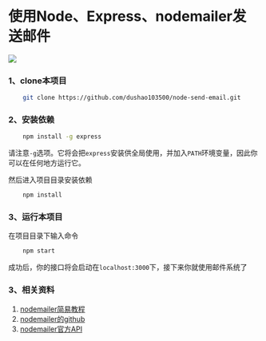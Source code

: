 # 使用Node、Express、nodemailer发送邮件

![](https://github.com/dushao103500/node-send-email/blob/master/images/demo.gif)

### 1、clone本项目
```bash
	git clone https://github.com/dushao103500/node-send-email.git
```
### 2、安装依赖
```bash
	npm install -g express
```
请注意`-g`选项。它将会把`express`安装供全局使用，并加入`PATH`环境变量，因此你可以在任何地方运行它。

然后进入项目目录安装依赖
```bash
	npm install
```
### 3、运行本项目
在项目目录下输入命令
```bash
	npm start
```
成功后，你的接口将会启动在`localhost:3000`下，接下来你就使用邮件系统了

### 3、相关资料
1. [nodemailer简易教程](http://www.cnblogs.com/pingfan1990/p/4864822.html)
2. [nodemailer的github](https://github.com/nodemailer/nodemailer)
3. [nodemailer官方API](https://nodemailer.com/about/)
